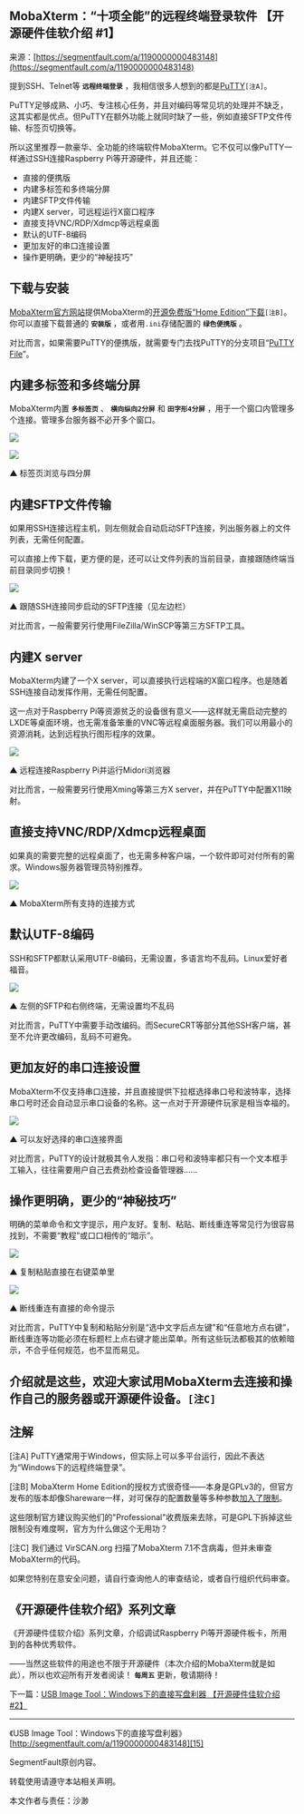 ## MobaXterm：“十项全能”的远程终端登录软件 【开源硬件佳软介绍 #1】

来源：[https://segmentfault.com/a/1190000000483148](https://segmentfault.com/a/1190000000483148)

提到SSH、Telnet等 **`远程终端登录`** ，我相信很多人想到的都是[PuTTY][9]`[注A]`。


PuTTY足够成熟、小巧、专注核心任务，并且对编码等常见坑的处理并不缺乏，这其实都是优点。但PuTTY在额外功能上就同时缺了一些，例如直接SFTP文件传输、标签页切换等。


所以这里推荐一款豪华、全功能的终端软件MobaXterm。它不仅可以像PuTTY一样通过SSH连接Raspberry Pi等开源硬件，并且还能：


* 直接的便携版
* 内建多标签和多终端分屏
* 内建SFTP文件传输
* 内建X server，可远程运行X窗口程序
* 直接支持VNC/RDP/Xdmcp等远程桌面
* 默认的UTF-8编码
* 更加友好的串口连接设置
* 操作更明确，更少的“神秘技巧”


## 下载与安装


[MobaXterm官方网站][10]提供MobaXterm的[开源免费版“Home Edition”下载][11]`[注B]`。你可以直接下载普通的 **`安装版`** ，或者用`.ini`存储配置的 **`绿色便携版`** 。


对比而言，如果需要PuTTY的便携版，就需要专门去找PuTTY的分支项目“[PuTTY File][12]”。

## 内建多标签和多终端分屏


MobaXterm内置 **`多标签页`** 、 **`横向纵向2分屏`** 和 **`田字形4分屏`** ，用于一个窗口内管理多个连接。管理多台服务器不必开多个窗口。


![][0] 

![][1] 

▲ 标签页浏览与四分屏

## 内建SFTP文件传输


如果用SSH连接远程主机，则左侧就会自动启动SFTP连接，列出服务器上的文件列表，无需任何配置。


可以直接上传下载，更方便的是，还可以让文件列表的当前目录，直接跟随终端当前目录同步切换！


![][2] 

▲ 跟随SSH连接同步启动的SFTP连接（见左边栏）


对比而言，一般需要另行使用FileZilla/WinSCP等第三方SFTP工具。

## 内建X server


MobaXterm内建了一个X server，可以直接执行远程端的X窗口程序。也是随着SSH连接自动发挥作用，无需任何配置。


这一点对于Raspberry Pi等资源贫乏的设备很有意义——这样就无需启动完整的LXDE等桌面环境，也无需准备笨重的VNC等远程桌面服务器。我们可以用最小的资源消耗，达到远程执行图形程序的效果。


![][3] 

▲ 远程连接Raspberry Pi并运行Midori浏览器


对比而言，一般需要另行使用Xming等第三方X server，并在PuTTY中配置X11映射。

## 直接支持VNC/RDP/Xdmcp远程桌面


如果真的需要完整的远程桌面了，也无需多种客户端，一个软件即可对付所有的需求。Windows服务器管理员特别推荐。


![][4] 

▲ MobaXterm所有支持的连接方式

## 默认UTF-8编码


SSH和SFTP都默认采用UTF-8编码，无需设置，多语言均不乱码。Linux爱好者福音。


![][5] 

▲ 左侧的SFTP和右侧终端，无需设置均不乱码


对比而言，PuTTY中需要手动改编码。而SecureCRT等部分其他SSH客户端，甚至不允许更改编码，乱码不可避免。

## 更加友好的串口连接设置


MobaXterm不仅支持串口连接，并且直接提供下拉框选择串口号和波特率，选择串口号时还会自动显示串口设备的名称。这一点对于开源硬件玩家是相当幸福的。


![][6] 

▲ 可以友好选择的串口连接界面


对比而言，PuTTY的设计就极其令人发指：串口号和波特率都只有一个文本框手工输入，往往需要用户自己去费劲检查设备管理器……

## 操作更明确，更少的“神秘技巧”


明确的菜单命令和文字提示，用户友好。复制、粘贴、断线重连等常见行为很容易找到，不需要“教程”或口口相传的“暗示”。


![][7] 

▲ 复制粘贴直接在右键菜单里

![][8] 

▲ 断线重连有直接的命令提示


对比而言，PuTTY中复制和粘贴分别是“选中文字后点左键”和“任意地方点右键”，断线重连等功能必须在标题栏上点右键才能出菜单。所有这些玩法都极其的依赖暗示，不合乎任何规范，也不显而易见。

介绍就是这些，欢迎大家试用MobaXterm去连接和操作自己的服务器或开源硬件设备。`[注C]`
-----

## 注解


[注A] PuTTY通常用于Windows，但实际上可以多平台运行，因此不表达为“Windows下的远程终端登录”。

  [注B] MobaXterm Home Edition的授权方式很奇怪——本身是GPLv3的，但官方发布的版本却像Shareware一样，对可保存的配置数量等多种参数[加入了限制][13]。

  这些限制官方建议购买他们的"Professional"收费版来去除，可是GPL下拆掉这些限制没有难度啊，官方为什么做这个无用功？

  [注C] 我们通过 VirSCAN.org 扫描了MobaXterm 7.1不含病毒，但并未审查MobaXterm的代码。

  如果您特别在意安全问题，请自行查询他人的审查结论，或者自行组织代码审查。

## 《开源硬件佳软介绍》系列文章


《开源硬件佳软介绍》系列文章，介绍调试Raspberry Pi等开源硬件板卡，所用到的各种优秀软件。

  ——当然这些软件的用途也不限于开源硬件（本次介绍的MobaXterm就是如此），所以也欢迎所有开发者阅读！
 **`每周五`** 更新，敬请期待！

  
下一篇：[USB Image Tool：Windows下的直接写盘利器 【开源硬件佳软介绍 #2】][14]

-----

《USB Image Tool：Windows下的直接写盘利器》 [http://segmentfault.com/a/1190000000483148][15]

SegmentFault原创内容。

转载使用请遵守本站相关声明。

本文作者与责任：沙渺

[9]: http://www.chiark.greenend.org.uk/~sgtatham/putty/
[10]: http://mobaxterm.mobatek.net/features.html
[11]: http://mobaxterm.mobatek.net/download-home-edition.html
[12]: http://jakub.kotrla.net/putty/
[13]: http://mobaxterm.mobatek.net/download.html
[14]: http://segmentfault.com/a/1190000000492510
[15]: http://segmentfault.com/a/1190000000483148
[0]: ../img/bVcbPG.png
[1]: ../img/bVcbPH.png
[2]: ../img/bVcbPP.png
[3]: ../img/bVcbPX.png
[4]: ../img/bVcbPZ.png
[5]: ../img/bVcbQa.png
[6]: ../img/bVcbQh.png
[7]: ../img/bVcbQP.png
[8]: ../img/bVcbQR.png